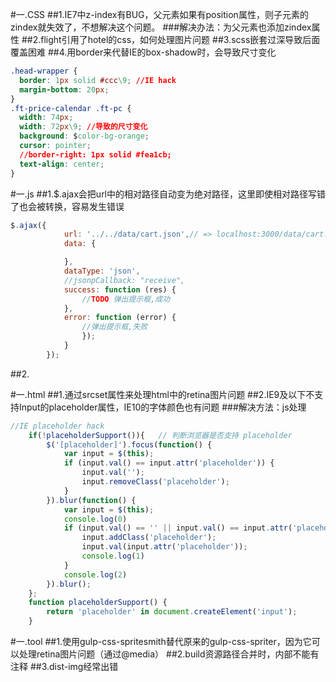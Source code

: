 #一.CSS
##1.IE7中z-index有BUG，父元素如果有position属性，则子元素的zindex就失效了，不想解决这个问题。
###解决办法：为父元素也添加zindex属性
##2.flight引用了hotel的css，如何处理图片问题
##3.scss嵌套过深导致后面覆盖困难
##4.用border来代替IE的box-shadow时，会导致尺寸变化
```css
.head-wrapper {
  border: 1px solid #ccc\9; //IE hack
  margin-bottom: 20px;
}
.ft-price-calendar .ft-pc {
  width: 74px;
  width: 72px\9; //导致的尺寸变化
  background: $color-bg-orange;
  cursor: pointer;
  //border-right: 1px solid #fea1cb;
  text-align: center;
}
```
#一.js
##1.$.ajax会把url中的相对路径自动变为绝对路径，这里即使相对路径写错了也会被转换，容易发生错误
```js
$.ajax({
            url: '../../data/cart.json',// => localhost:3000/data/cart.json
            data: {

            },
            dataType: 'json',
            //jsonpCallback: "receive",
            success: function (res) {
                //TODO 弹出提示框,成功
            },
            error: function (error) {
                //弹出提示框,失败
                });
            }
        });
```
##2.

#一.html
##1.通过srcset属性来处理html中的retina图片问题
##2.IE9及以下不支持Input的placeholder属性，IE10的字体颜色也有问题
###解决方法：js处理
```js
//IE placeholder hack
    if(!placeholderSupport()){   // 判断浏览器是否支持 placeholder
        $('[placeholder]').focus(function() {
            var input = $(this);
            if (input.val() == input.attr('placeholder')) {
                input.val('');
                input.removeClass('placeholder');
            }
        }).blur(function() {
            var input = $(this);
            console.log(0)
            if (input.val() == '' || input.val() == input.attr('placeholder')) {
                input.addClass('placeholder');
                input.val(input.attr('placeholder'));
                console.log(1)
            }
            console.log(2)
        }).blur();
    };
    function placeholderSupport() {
        return 'placeholder' in document.createElement('input');
    }
```
#一.tool
##1.使用gulp-css-spritesmith替代原来的gulp-css-spriter，因为它可以处理retina图片问题（通过@media）
##2.build资源路径合并时，内部不能有注释
##3.dist-img经常出错